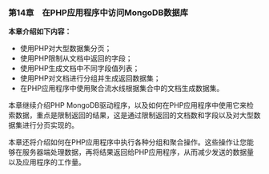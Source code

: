 ### 第14章　在PHP应用程序中访问MongoDB数据库

**本章介绍如下内容：**

+ 使用PHP对大型数据集分页；
+ 使用PHP限制从文档中返回的字段；
+ 使用PHP生成文档中不同字段值列表；
+ 使用PHP对文档进行分组并生成返回数据集；
+ 在PHP应用程序中使用聚合流水线根据集合中的文档生成数据集。

本章继续介绍PHP MongoDB驱动程序，以及如何在PHP应用程序中使用它来检索数据，重点是限制返回的结果，这是通过限制返回的文档数和字段以及对大型数据集进行分页实现的。

本章还将介绍如何在PHP应用程序中执行各种分组和聚合操作。这些操作让您能够在服务器端处理数据，再将结果返回给PHP应用程序，从而减少发送的数据量以及应用程序的工作量。

